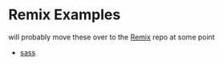 # Remix Examples

will probably move these over to the [Remix](https://github.com/remix-run/remix) repo at some point

- [sass](./remix-sass)
